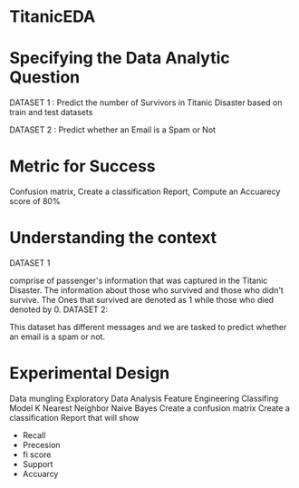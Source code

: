 # TitanicEDA

# Specifying the Data Analytic Question
DATASET 1 : Predict the number of Survivors in Titanic Disaster based on train and test datasets

DATASET 2 : Predict whether an Email is a Spam or Not

# Metric for Success
Confusion matrix, Create a classification Report, Compute an Accuarecy score of 80%

# Understanding the context
DATASET 1

comprise of passenger's information that was captured in the Titanic Disaster. The information about those who survived and those who didn't survive. The Ones that survived are denoted as 1 while those who died denoted by 0. 
DATASET 2:

This dataset has different messages and we are tasked to predict whether an email is a spam or not.

# Experimental Design
Data mungling Exploratory Data Analysis Feature Engineering Classifing Model K Nearest Neighbor Naive Bayes Create a confusion matrix Create a classification Report that will show

- Recall
- Precesion
- fi score
- Support
- Accuarcy
